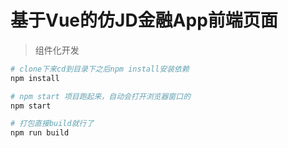 # 基于Vue的仿JD金融App前端页面
> 组件化开发
``` bash
# clone下来cd到目录下之后npm install安装依赖
npm install

# npm start 项目跑起来，自动会打开浏览器窗口的
npm start

# 打包直接build就行了
npm run build
